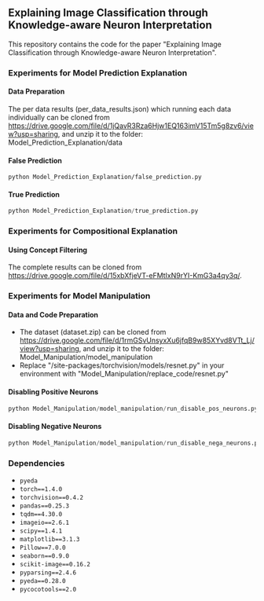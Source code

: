 ## Explaining  Image Classification through Knowledge-aware Neuron Interpretation

This repository contains the code for the paper "Explaining  Image Classification through Knowledge-aware Neuron Interpretation".



### Experiments for Model Prediction Explanation

#### Data Preparation

The per data results (per_data_results.json) which  running each data individually can be cloned from https://drive.google.com/file/d/1jQavR3Rza6Hjw1EQ163imV15Tm5g8zv6/view?usp=sharing, and unzip it to the folder: Model_Prediction_Explanation/data

#### False Prediction

```
python Model_Prediction_Explanation/false_prediction.py
```

#### True Prediction

```python
python Model_Prediction_Explanation/true_prediction.py
```





### Experiments for  Compositional Explanation

#### Using Concept Filtering

The complete results can be cloned from https://drive.google.com/file/d/15xbXfjeVT-eFMtIxN9rYI-KmG3a4qy3q/. 





### Experiments for Model Manipulation

#### Data and Code Preparation

- The dataset (dataset.zip) can be cloned from https://drive.google.com/file/d/1rmGSvUnsyxXu6jfqB9w85XYvd8VTt_Lj/view?usp=sharing, and unzip it to the folder: Model_Manipulation/model_manipulation
- Replace "/site-packages/torchvision/models/resnet.py" in your environment with "Model_Manipulation/replace_code/resnet.py"

#### Disabling Positive Neurons

```python
python Model_Manipulation/model_manipulation/run_disable_pos_neurons.py
```

#### Disabling Negative Neurons

```python
python Model_Manipulation/model_manipulation/run_disable_nega_neurons.py
```






### Dependencies

- `pyeda`
- `torch==1.4.0`
- `torchvision==0.4.2`
- `pandas==0.25.3`
- `tqdm==4.30.0`
- `imageio==2.6.1`
- `scipy==1.4.1`
- `matplotlib==3.1.3`
- `Pillow==7.0.0`
- `seaborn==0.9.0`
- `scikit-image==0.16.2`
- `pyparsing==2.4.6`
- `pyeda==0.28.0` 
- `pycocotools==2.0`

